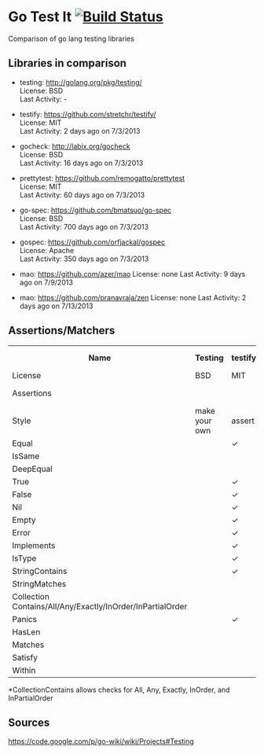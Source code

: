 # Go Test It [![Build Status](https://travis-ci.org/shageman/gotestit.png?branch=master)](https://travis-ci.org/shageman/gotestit)

Comparison of go lang testing libraries

## Libraries in comparison

*   testing: http://golang.org/pkg/testing/  
    License: BSD  
	Last Activity: -  
	
*   testify: https://github.com/stretchr/testify/  
    License: MIT  
	Last Activity: 2 days ago on 7/3/2013
	
*   gocheck: http://labix.org/gocheck  
    License: BSD  
	Last Activity: 16 days ago on 7/3/2013
	
*   prettytest: https://github.com/remogatto/prettytest  
    License: MIT  
	Last Activity: 60 days ago on 7/3/2013
	
*   go-spec: https://github.com/bmatsuo/go-spec  
    License: BSD  
	Last Activity: 700 days ago on 7/3/2013
	
*   gospec: https://github.com/orfjackal/gospec  
    License: Apache  
	Last Activity: 350 days ago on 7/3/2013

*   mao: https://github.com/azer/mao
    License: none
    Last Activity: 9 days ago on 7/9/2013

*   mao: https://github.com/pranavraja/zen
    License: none
    Last Activity: 2 days ago on 7/13/2013

## Assertions/Matchers

<table><tbody><tr><th>Name</th><th>Testing</th><th>testify</th><th>gocheck</th><th>prettytest</th><th>go-spec</th><th>gospec</th><th>mao</th></tr><tr><td>License</td><td>BSD</td><td>MIT</td><td>BSD</td><td>MIT</td><td>BSD</td><td>Apache</td><td>none</td></tr><tr><td>Assertions</td><td> </td><td> </td><td> </td><td>uses gocheck</td><td> </td><td> </td><td> </td></tr><tr><td>Style</td><td>make your own</td><td>assert</td><td>spec</td><td>spec</td><td>spec</td><td>spec</td><td>spec</td></tr><tr><td>Equal</td><td> </td><td>✓</td><td>✓</td><td>✓</td><td>✓</td><td>✓</td><td>✓</td></tr><tr><td>IsSame</td><td> </td><td> </td><td> </td><td> </td><td> </td><td>✓</td><td> </td></tr><tr><td>DeepEqual</td><td> </td><td> </td><td>✓</td><td>✓</td><td> </td><td> </td><td> </td></tr><tr><td>True</td><td> </td><td>✓</td><td> </td><td> </td><td> </td><td>✓</td><td> </td></tr><tr><td>False</td><td> </td><td>✓</td><td> </td><td> </td><td> </td><td>✓</td><td> </td></tr><tr><td>Nil</td><td> </td><td>✓</td><td>✓</td><td>✓</td><td> </td><td>✓</td><td>✓</td></tr><tr><td>Empty</td><td> </td><td>✓</td><td> </td><td> </td><td> </td><td> </td><td> </td></tr><tr><td>Error</td><td> </td><td>✓</td><td>✓</td><td>✓</td><td>✓</td><td> </td><td> </td></tr><tr><td>Implements</td><td> </td><td>✓</td><td>✓</td><td>✓</td><td> </td><td> </td><td> </td></tr><tr><td>IsType</td><td> </td><td>✓</td><td>✓</td><td>✓</td><td> </td><td> </td><td> </td></tr><tr><td>StringContains</td><td> </td><td>✓</td><td> </td><td> </td><td> </td><td> </td><td> </td></tr><tr><td>StringMatches</td><td> </td><td> </td><td>✓</td><td>✓</td><td> </td><td> </td><td> </td></tr><tr><td>Collection Contains/All/Any/Exactly/InOrder/InPartialOrder</td><td> </td><td> </td><td> </td><td> </td><td> </td><td>✓</td><td> </td></tr><tr><td>Panics</td><td> </td><td>✓</td><td>✓</td><td>✓</td><td>✓</td><td> </td><td> </td></tr><tr><td>HasLen</td><td> </td><td> </td><td>✓</td><td>✓</td><td> </td><td> </td><td> </td></tr><tr><td>Matches</td><td> </td><td> </td><td>✓</td><td>✓</td><td> </td><td> </td><td> </td></tr><tr><td>Satisfy</td><td> </td><td> </td><td> </td><td> </td><td>✓</td><td>✓</td><td> </td></tr><tr><td>Within</td><td> </td><td> </td><td> </td><td> </td><td> </td><td>✓</td><td> </td></tr></tbody></table>

*CollectionContains allows checks for All, Any, Exactly, InOrder, and InPartialOrder

## Sources

https://code.google.com/p/go-wiki/wiki/Projects#Testing
